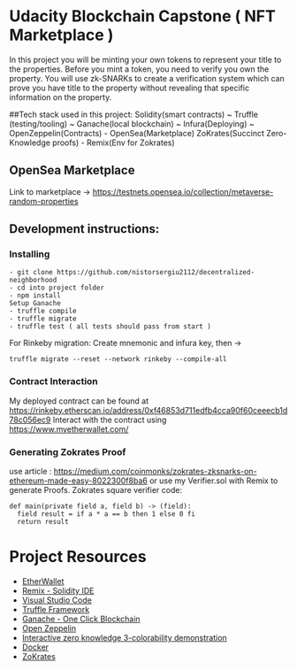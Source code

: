 # Udacity Blockchain Capstone ( NFT Marketplace )

In this project you will be minting your own tokens to represent your title to the properties. Before you mint a token, you need to verify you own the property. You will use zk-SNARKs to create a verification system which can prove you have title to the property without revealing that specific information on the property.

##Tech stack used in this project:
Solidity(smart contracts) ~ Truffle (testing/tooling) ~ Ganache(local blockchain) ~ Infura(Deploying) ~ OpenZeppelin(Contracts) - OpenSea(Marketplace)
ZoKrates(Succinct Zero-Knowledge proofs) - Remix(Env for Zokrates)

## OpenSea Marketplace
Link to marketplace -> https://testnets.opensea.io/collection/metaverse-random-properties

## Development instructions:

### Installing
```
- git clone https://github.com/nistorsergiu2112/decentralized-neighborhood
- cd into project folder
- npm install
Setup Ganache
- truffle compile
- truffle migrate
- truffle test ( all tests should pass from start )
```
For Rinkeby migration:
Create mnemonic and infura key, then ->
```
truffle migrate --reset --network rinkeby --compile-all
```
### Contract Interaction
My deployed contract can be found at https://rinkeby.etherscan.io/address/0xf46853d711edfb4cca90f60ceeecb1d78c056ec9
Interact with the contract using https://www.myetherwallet.com/
### Generating Zokrates Proof
use article : https://medium.com/coinmonks/zokrates-zksnarks-on-ethereum-made-easy-8022300f8ba6
or use my Verifier.sol with Remix to generate Proofs.
Zokrates square verifier code:
```
def main(private field a, field b) -> (field):
  field result = if a * a == b then 1 else 0 fi
  return result
```
# Project Resources

* [EtherWallet](https://www.myetherwallet.com/)
* [Remix - Solidity IDE](https://remix.ethereum.org/)
* [Visual Studio Code](https://code.visualstudio.com/)
* [Truffle Framework](https://truffleframework.com/)
* [Ganache - One Click Blockchain](https://truffleframework.com/ganache)
* [Open Zeppelin ](https://openzeppelin.org/)
* [Interactive zero knowledge 3-colorability demonstration](http://web.mit.edu/~ezyang/Public/graph/svg.html)
* [Docker](https://docs.docker.com/install/)
* [ZoKrates](https://github.com/Zokrates/ZoKrates)